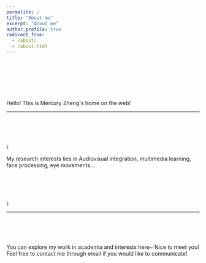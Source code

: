 ```yaml
---
permalink: /
title: "About me"
excerpt: "About me"
author_profile: true
redirect_from: 
  - /about/
  - /about.html
---
```

  \
  \
\
  \
  \
  \
  Hello! This is Mercury Zheng's home on the web!

----------------------------------------------------------------------------------------------------
  \
  \
 \
  \
  \
 
 
 My research interests lies in Audiovisual integration, multimedia learning, face processing, eye movements...
  
  \
  \
  \
  \
  \
  
  
----------------------------------------------------------------------------------------------------
  
\
  \
  \
  \
You can explore my work in academia and interests here~ Nice to meet you!
Feel free to contact me through email if you would like to communicate!

  
